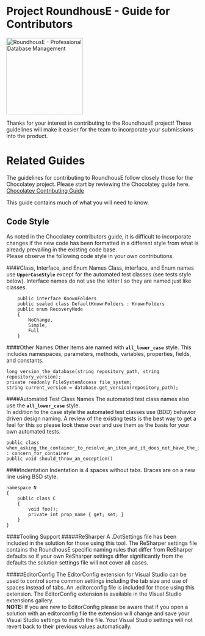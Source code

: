 Project RoundhousE - Guide for Contributors
=======
<img src="http://github.com/ferventcoder/roundhouse/raw/master/docs/logo/RoundhousE_Logo.jpg" height="200" alt="RoundhousE - Professional Database Management" />  
  
Thanks for your interest in contributing to the RoundhousE project! These guidelines will make it easier for the team to incorporate your submissions into the product.
  
# Related Guides
The guidelines for contributing to RoundhousE follow closely those for the Chocolatey project. Please start by reviewing the Chocolatey guide here.  
[Chocolatey Contributing Guide](https://github.com/chocolatey/choco/blob/master/CONTRIBUTING.md)

This guide contains much of what you will need to know.

## Code Style
As noted in the Chocolatey contributors guide, it is difficult to incorporate changes if the new code has been formatted in a different style from what is already prevailing in the existing code base.  
Please observe the following code style in your own contributions.

####Class, Interface, and Enum Names
Class, interface, and Enum names use **`UpperCaseStyle`** except for the automated test classes (see tests style below). Interface names do not use the letter I so they are named just like classes.  

```
    public interface KnownFolders  
	public sealed class DefaultKnownFolders : KnownFolders  
    public enum RecoveryMode
    {
        NoChange,
        Simple,
        Full
    }
```

####Other Names
Other items are named with **`all_lower_case`** style. This includes namespaces, parameters, methods, variables, properties, fields, and constants.

```
long version_the_database(string repository_path, string repository_version);
private readonly FileSystemAccess file_system;
string current_version = database.get_version(repository_path);
```

####Automated Test Class Names
The automated test class names also use the **`all_lower_case`** style.  
In addition to the case style the automated test classes use (BDD) behavior driven design naming. A review of the existing tests is the best way to get a feel for this so please look these over and use them as the basis for your own automated tests. 

```
public class when_asking_the_container_to_resolve_an_item_and_it_does_not_have_the_item_registered : concern_for_container
public void should_throw_an_exception()
``` 
####Indentation
Indentation is 4 spaces without tabs. Braces are on a new line using BSD style.

```
namespace N
{
    public class C
    {
        void foo();
        private int prop_name { get; set; }
    }
}
```

####Tooling Support
#####ReSharper
A .DotSettings file has been included in the solution for those using this tool. The ReSharper settings file contains the RoundhousE specific naming rules that differ from ReSharper defaults so if your own ReSharper settings differ significantly from the defaults the solution settings file will not cover all cases.

#####EditorConfig
The EditorConfig extension for Visual Studio can be used to control some common settings including the tab size and use of spaces instead of tabs. An .editorconfig file is included for those using this extension. The EditorConfig extension is available in the Visual Studio extensions gallery.  
**NOTE:** If you are new to EditorConfig please be aware that if you open a solution with an editorconfig file the extension will change and save your Visual Studio settings to match the file. Your Visual Studio settings will not revert back to their previous values automatically.

